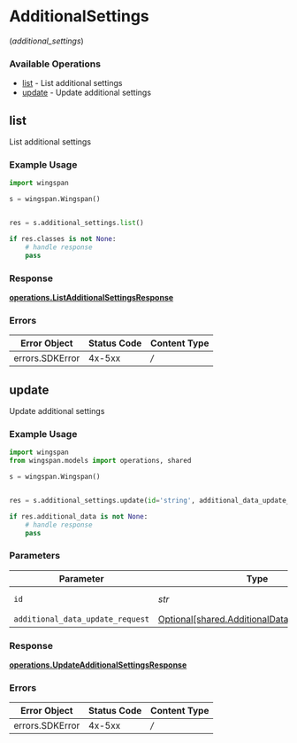 # AdditionalSettings
(*additional_settings*)

### Available Operations

* [list](#list) - List additional settings
* [update](#update) - Update additional settings

## list

List additional settings

### Example Usage

```python
import wingspan

s = wingspan.Wingspan()


res = s.additional_settings.list()

if res.classes is not None:
    # handle response
    pass
```


### Response

**[operations.ListAdditionalSettingsResponse](../../models/operations/listadditionalsettingsresponse.md)**
### Errors

| Error Object    | Status Code     | Content Type    |
| --------------- | --------------- | --------------- |
| errors.SDKError | 4x-5xx          | */*             |

## update

Update additional settings

### Example Usage

```python
import wingspan
from wingspan.models import operations, shared

s = wingspan.Wingspan()


res = s.additional_settings.update(id='string', additional_data_update_request=shared.AdditionalDataUpdateRequest())

if res.additional_data is not None:
    # handle response
    pass
```

### Parameters

| Parameter                                                                                          | Type                                                                                               | Required                                                                                           | Description                                                                                        |
| -------------------------------------------------------------------------------------------------- | -------------------------------------------------------------------------------------------------- | -------------------------------------------------------------------------------------------------- | -------------------------------------------------------------------------------------------------- |
| `id`                                                                                               | *str*                                                                                              | :heavy_check_mark:                                                                                 | Unique identifier                                                                                  |
| `additional_data_update_request`                                                                   | [Optional[shared.AdditionalDataUpdateRequest]](../../models/shared/additionaldataupdaterequest.md) | :heavy_minus_sign:                                                                                 | N/A                                                                                                |


### Response

**[operations.UpdateAdditionalSettingsResponse](../../models/operations/updateadditionalsettingsresponse.md)**
### Errors

| Error Object    | Status Code     | Content Type    |
| --------------- | --------------- | --------------- |
| errors.SDKError | 4x-5xx          | */*             |
